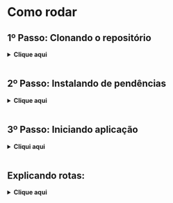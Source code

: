 # Como rodar

## 1º Passo: Clonando o repositório

<details>
  <summary><b>Clique aqui</b></summary>

  Para clonar o projeto e utilizá-lo em seu computador, siga os seguintes passos:
  
  1. Crie uma pasta onde deseja armazenar o projeto, e então abra-a e clique na url da pasta, ou então utilize o atalho `Ctrl+L` para selecionar a url, e escreva 'cmd' para abrir o prompt de comando.
  
  Um prompt de comando irá se abrir, e então execute o comando abaixo:
  
  ```
  git clone https://github.com/EduardoKuwahara/AAI3.git
  ``` 

</details>
<br>

## 2º Passo: Instalando de pendências

<details>
  <summary><b>Clique aqui</b></summary>

  1. Após a clonagem, clique com o botão direito na pasta e selecione a opção de abrir com o Terminal, e insira os seguintes comandos :

  ```
  cd AAI3
  npm init (confirme todas as perguntas)
  npm install express
  npm install express ejs body-parser method-override
  ```

</details>
<br>

## 3º Passo: Iniciando aplicação

<details>
  <summary><b>Cliqui aqui</b></summary>


  Com as dependências instaladas e dentro da pasta AAI3, basta iniciar a aplicação com o seguinte comando:
  ```
  node app.js
  ```
  Para acessar a aplicação basta colocar o seguinte link em seu navegador: http://localhost:3001
  Para fechar a aplicação, basta pressionar as teclas "Ctrl+C"
  </details>
  <br>

## Explicando rotas:

<details>
  <summary><b>Clique aqui</b></summary>

  1. Ainda dentro do ambiente virtual e dentro da pasta src, execute o seguinte comando:
  ```
  flask run
  ```

  2. Por fim, entre no link que aparecerá no cmd copiando e colando ele no seu navegador de preferência, ou então simplesmente clique aqui: <a href="http://127.0.0.1:5000">http://127.0.0.1:5000</a>

  3. Após finalizar o uso do nosso site, para sair do ambiente virtual, no terminal, execute o atalho `Ctrl+C` para finalizar o serviço do Flask, e então execute o seguinte comando:
  ```
  deactivate
  ```

</details>
<br>
